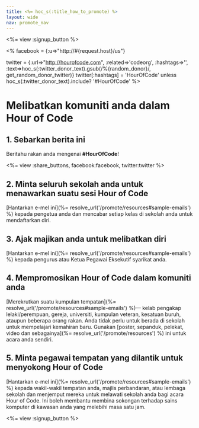 ```yaml
---
title: <%= hoc_s(:title_how_to_promote) %>
layout: wide
nav: promote_nav
---
```

<%= view :signup_button %>

<% facebook = {:u=>"http://#{request.host}/us"}

twitter = {:url=>"http://hourofcode.com", :related=>'codeorg', :hashtags=>'', :text=>hoc_s(:twitter_donor_text).gsub(/%{random_donor}/, get_random_donor_twitter)} twitter[:hashtags] = 'HourOfCode' unless hoc_s(:twitter_donor_text).include? '#HourOfCode' %>

# Melibatkan komuniti anda dalam Hour of Code

## 1. Sebarkan berita ini

Beritahu rakan anda mengenai **#HourOfCode**!

<%= view :share_buttons, facebook:facebook, twitter:twitter %>

## 2. Minta seluruh sekolah anda untuk menawarkan suatu sesi Hour of Code

[Hantarkan e-mel ini](%= resolve_url('/promote/resources#sample-emails') %) kepada pengetua anda dan mencabar setiap kelas di sekolah anda untuk mendaftarkan diri.

## 3. Ajak majikan anda untuk melibatkan diri

[Hantarkan e-mel ini](%= resolve_url('/promote/resources#sample-emails') %) kepada pengurus atau Ketua Pegawai Eksekutif syarikat anda.

## 4. Mempromosikan Hour of Code dalam komuniti anda

[Merekrutkan suatu kumpulan tempatan](%= resolve_url('/promote/resources#sample-emails') %)— kelab pengakap lelaki/perempuan, gereja, universiti, kumpulan veteran, kesatuan buruh, ataupun beberapa orang rakan. Anda tidak perlu untuk berada di sekolah untuk mempelajari kemahiran baru. Gunakan [poster, sepanduk, pelekat, video dan sebagainya](%= resolve_url('/promote/resources') %) ini untuk acara anda sendiri.

## 5. Minta pegawai tempatan yang dilantik untuk menyokong Hour of Code

[Hantarkan e-mel ini](%= resolve_url('/promote/resources#sample-emails') %) kepada wakil-wakil tempatan anda, majlis perbandaran, atau lembaga sekolah dan menjemput mereka untuk melawati sekolah anda bagi acara Hour of Code. Ini boleh membantu membina sokongan terhadap sains komputer di kawasan anda yang melebihi masa satu jam.

<%= view :signup_button %>